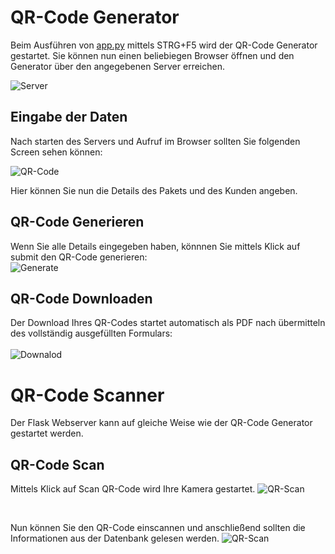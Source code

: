 # QR-Code Generator

Beim Ausführen von [app.py](https://github.com/denisepostl/pacman/blob/main/QR_Code_Generator/app.py) mittels STRG+F5 wird der QR-Code Generator gestartet. Sie können nun
einen beliebiegen Browser öffnen und den Generator über den angegebenen Server erreichen. 

![Server](https://github.com/denisepostl/pacman/blob/main/img/server.png) <br>

## Eingabe der Daten
Nach starten des Servers und Aufruf im Browser sollten Sie folgenden Screen sehen können: <br>

![QR-Code](https://github.com/denisepostl/pacman/blob/main/img/QR_GENERATOR.png) <br>

Hier können Sie nun die Details des Pakets und des Kunden angeben.

## QR-Code Generieren
Wenn Sie alle Details eingegeben haben, könnnen Sie mittels Klick auf submit den QR-Code generieren: <br>
![Generate](https://github.com/denisepostl/pacman/blob/main/img/sub.png)
<br>

## QR-Code Downloaden
Der Download Ihres QR-Codes startet automatisch als PDF nach übermitteln des vollständig ausgefüllten Formulars: <br> <br>
![Downalod](https://github.com/denisepostl/pacman/blob/main/img/submit_pdf.png) <br>

# QR-Code Scanner
Der Flask Webserver kann auf gleiche Weise wie der QR-Code Generator gestartet werden. 

## QR-Code Scan
Mittels Klick auf Scan QR-Code wird Ihre Kamera gestartet.
![QR-Scan](https://github.com/denisepostl/pacman/blob/main/img/Scan_QR.png)

<br>

Nun können Sie den QR-Code einscannen und anschließend sollten die Informationen aus der Datenbank gelesen werden.
![QR-Scan](https://github.com/denisepostl/pacman/blob/main/img/scan_result.png)
